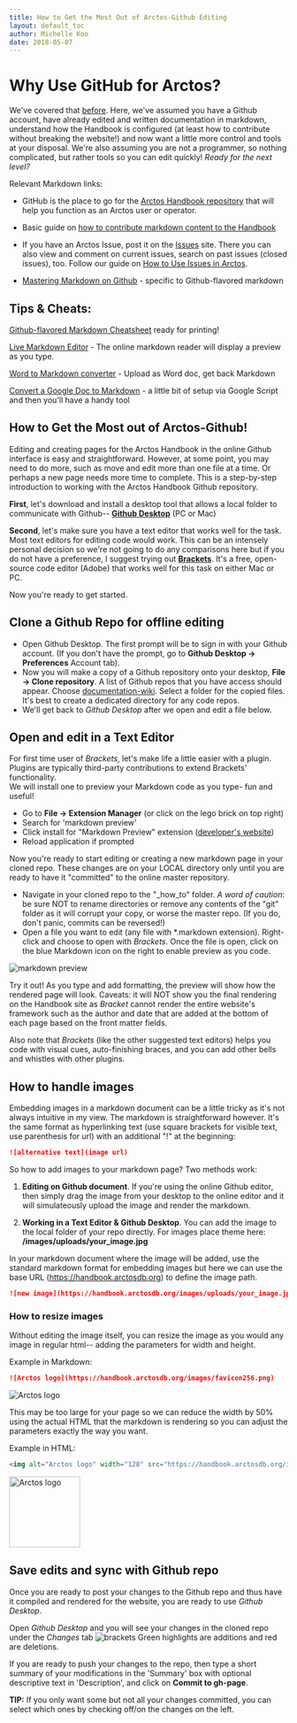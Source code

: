 ```yaml
---
title: How to Get the Most Out of Arctos-Github Editing
layout: default_toc
author: Michelle Koo
date: 2018-05-07
---
```



# Why Use GitHub for Arctos?

We've covered that [before](/how_to/How-to-Use-Github-for-Arctos.html). Here, we've assumed you have a Github account, have already edited and written documentation in markdown, understand how the Handbook is configured (at least how to contribute without breaking the website!) and now want a little more control and tools at your disposal. We're also assuming you are not a programmer, so nothing complicated, but rather tools so you can edit quickly! _Ready for the next level?_


Relevant Markdown links:
* GitHub is the place to go for the [Arctos Handbook repository](https://github.com/ArctosDB/documentation-wiki) that will help you function as an Arctos user or operator. 

* Basic guide on [how to contribute markdown content to the Handbook](//how_to/How-to-Contribute-Content-to-Arctos-Handbook.html)

* If you have an Arctos Issue, post it on the [Issues](https://github.com/ArctosDB/arctos/issues) site. There you can also view and comment on current issues, search on past issues (closed issues), too. Follow our guide on [How to Use Issues in Arctos](/how_to/How-to-Use-Issues-in-Arctos.html).

* [Mastering Markdown on Github](https://guides.github.com/features/mastering-markdown/) - specific to Github-flavored markdown

## Tips & Cheats:       
[Github-flavored Markdown Cheatsheet](https://enterprise.github.com/downloads/en/markdown-cheatsheet.pdf) ready for printing!


[Live Markdown Editor](https://jbt.github.io/markdown-editor/) - The online markdown reader will display a preview as you type.


[Word to Markdown converter](https://word-to-markdown.herokuapp.com/) - Upload as Word doc, get back Markdown


[Convert a Google Doc to Markdown](https://github.com/lmmx/gdocs2md-html) -  a little bit of setup via Google Script and then you'll have a handy tool


## How to Get the Most out of Arctos-Github!
Editing and creating pages for the Arctos Handbook in the online Github interface is easy and straightforward. However, at some point, you may need to do more, such as move and edit more than one file at a time. Or perhaps a new page needs more time to complete. This is a step-by-step introduction to working with the Arctos Handbook Github repository.

**First**, let's download and install a desktop tool that allows a local folder to communicate with Github-- [**Github Desktop**](https://desktop.github.com/) (PC or Mac)

**Second**, let's make sure you have a text editor that works well for the task. Most text editors for editing code would work. This can be an intensely personal decision so we're not going to do any comparisons here but if you do not have a preference, I suggest trying out [**Brackets**](http://brackets.io/). It's a free, open-source code editor (Adobe) that works well for this task on either Mac or PC.

Now you're ready to get started.

## Clone a Github Repo for offline editing

 - Open Github Desktop. The first prompt will be to sign in with your Github account. (If you don't have the prompt, go to **Github Desktop -> Preferences** Account tab).
 - Now you will make a copy of a Github repository onto your desktop, **File -> Clone repository**. A list of Github repos that you have access should appear. Choose [documentation-wiki](https://github.com/ArctosDB/documentation-wiki). Select a folder for the copied files. It's best to create a dedicated directory for any code repos.
 - We'll get back to _Github Desktop_ after we open and edit a file below.


## Open and edit in a Text Editor

 For first time user of _Brackets_, let's make life a little easier with a plugin. Plugins are typically third-party contributions to extend Brackets' functionality.     
 We will install one to preview your Markdown code as you type- fun and useful! 
  - Go to **File -> Extension Manager**  (or click on the lego brick on top right)
  - Search for 'markdown preview'
  - Click install for "Markdown Preview" extension ([developer's website](https://github.com/gruehle/MarkdownPreview))
  - Reload application if prompted
  
Now you're ready to start editing or creating a new markdown page in your cloned repo. These changes are on your LOCAL directory only until you are ready to have it "committed" to the online master repository.

 - Navigate in your cloned repo to the "\_how\_to" folder. *A word of caution*: be sure NOT to rename directories or remove any contents of the "git" folder as it will corrupt your copy, or worse the master repo. (If you do, don't panic, commits can be reversed!)
 - Open a file you want to edit (any file with *.markdown extension). Right-click and choose to open with _Brackets_. Once the file is open, click on the blue Markdown icon on the right to enable preview as you code.    
 

 ![markdown preview](https://raw.githubusercontent.com/gruehle/MarkdownPreview/master/screenshots/markdown-preview.png)
 
 Try it out! As you type and add formatting, the preview will show how the rendered page will look. Caveats: it will NOT show you the final rendering on the Handbook site as _Bracket_ cannot render the entire website's framework such as the author and date that are added at the bottom of each page based on the front matter fields.
 
 Also note that _Brackets_ (like the other suggested text editors) helps you code with visual cues, auto-finishing braces, and you can add other bells and whistles with other plugins.  


## How to handle images
Embedding images in a markdown document can be a little tricky as it's not always intuitive in my view. The markdown is straightforward however. It's the same format as hyperlinking text (use square brackets for visible text, use parenthesis for url) with an additional "!" at the beginning:

````markdown
![alternative text](image url)
````

So how to add images to your markdown page? Two methods work:      
 1) **Editing on Github document**. If you're using the online Github editor, then simply drag the image from your desktop to the online editor and it will simulateously upload the image and render the markdown.
 
 2) **Working in a Text Editor & Github Desktop**. You can add the image to the local folder of your repo directly. For images place theme here: **/images/uploads/your_image.jpg**
 
 In your markdown document where the image will be added, use the standard markdown format for embedding images but here we can use the base URL (https://handbook.arctosdb.org) to define the image path.
 
 ````markdown
 ![new image](https://handbook.arctosdb.org/images/uploads/your_image.jpg)
 ````
 

### How to resize images

Without editing the image itself, you can resize the image as you would any image in regular html--  adding the parameters for width and height.

Example in Markdown:

````markdown
![Arctos logo](https://handbook.arctosdb.org/images/favicon256.png)
````
![Arctos logo](https://handbook.arctosdb.org/images/favicon256.png)

This may be too large for your page so we can reduce the width by 50% using the actual HTML that the markdown is rendering so you can adjust the parameters exactly the way you want.

Example in HTML:
````html
<img alt="Arctos logo" width="128" src="https://handbook.arctosdb.org/images/favicon256.png"/>
````
<img alt="Arctos logo" width="128" src="https://handbook.arctosdb.org/images/favicon256.png"/>



## Save edits and sync with Github repo

Once you are ready to post your changes to the Github repo and thus have it compiled and rendered for the website, you are ready to use _Github Desktop_.

Open _Github Desktop_ and you will see your changes in the cloned repo under the _Changes_ tab
 ![brackets](https://handbook.arctosdb.org/images/uploads/github-desktop-example2.png)
  Green highlights are additions and red are deletions.
  
If you are ready to push your changes to the repo, then type a short summary of your modifications in the 'Summary' box with optional descriptive text in 'Description', and click on **Commit to gh-page**.

**TIP:** If you only want some but not all your changes committed, you can select which ones by checking off/on the changes on the left.





